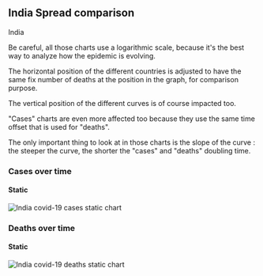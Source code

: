 ## India Spread comparison 

India



Be careful, all those charts use a logarithmic scale, because it's the best way to analyze how the epidemic is evolving.
 
The horizontal position of the different countries is adjusted to have the same fix number of deaths at the position in the graph, for comparison purpose.

The vertical position of the different curves is of course impacted too.

"Cases" charts are even more affected too because they use the same time offset that is used for "deaths".

The only important thing to look at in those charts is the slope of the curve : the steeper the curve, the shorter the "cases" and "deaths" doubling time.



 
### Cases over time
 
#### Static
![India covid-19 cases static chart](https://raw.githubusercontent.com/madlag/coronavirus_study/master/notebooks/graphs/2020-03-20/countries/India/2020-03-20_India_deaths.png "India covid-19 cases static chart")   

 
### Deaths over time
 
#### Static
![India covid-19 deaths static chart](https://raw.githubusercontent.com/madlag/coronavirus_study/master/notebooks/graphs/2020-03-20/countries/India/2020-03-20_India_deaths.png "India covid-19 deaths static chart")   

